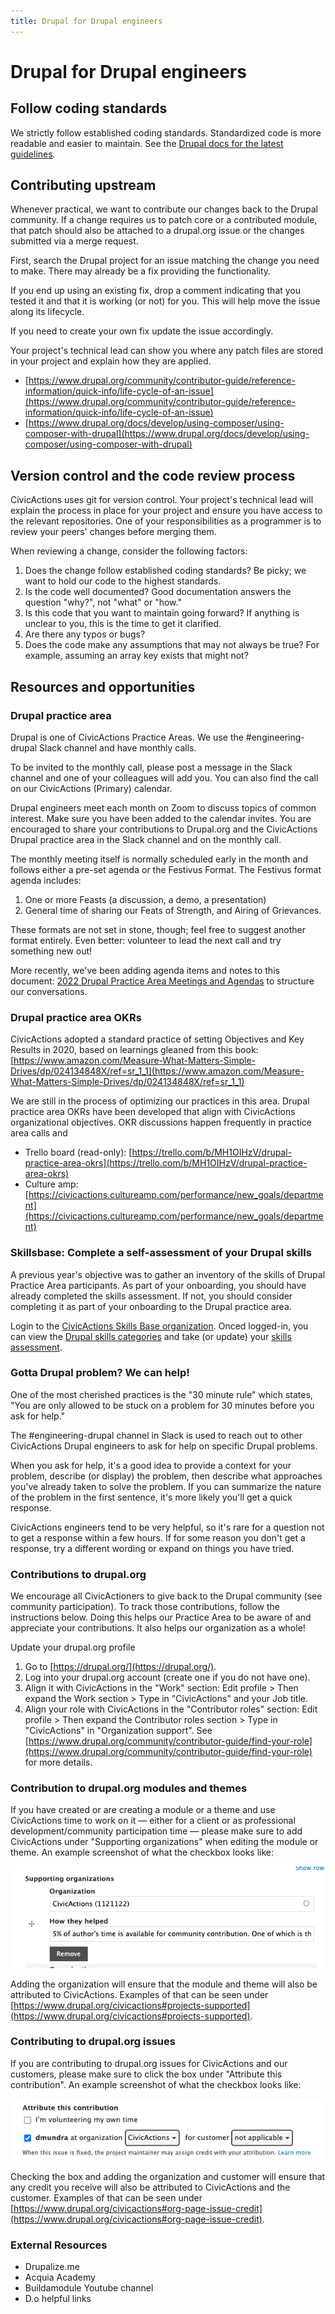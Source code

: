 ```yaml
---
title: Drupal for Drupal engineers
---
```


# Drupal for Drupal engineers

## Follow coding standards

We strictly follow established coding standards. Standardized code is more readable and easier to maintain. See the [Drupal docs for the latest guidelines](https://www.drupal.org/docs/develop/standards).

## Contributing upstream

Whenever practical, we want to contribute our changes back to the Drupal community. If a change requires us to patch core or a contributed module, that patch should also be attached to a drupal.org issue or the changes submitted via a merge request.

First, search the Drupal project for an issue matching the change you need to make. There may already be a fix providing the functionality.

If you end up using an existing fix, drop a comment indicating that you tested it and that it is working (or not) for you. This will help move the issue along its lifecycle.

If you need to create your own fix update the issue accordingly.

Your project's technical lead can show you where any patch files are stored in your project and explain how they are applied.

- [https://www.drupal.org/community/contributor-guide/reference-information/quick-info/life-cycle-of-an-issue](https://www.drupal.org/community/contributor-guide/reference-information/quick-info/life-cycle-of-an-issue)
- [https://www.drupal.org/docs/develop/using-composer/using-composer-with-drupal](https://www.drupal.org/docs/develop/using-composer/using-composer-with-drupal)

## Version control and the code review process

CivicActions uses git for version control. Your project's technical lead will explain the process in place for your project and ensure you have access to the relevant repositories. One of your responsibilities as a programmer is to review your peers' changes before merging them.

When reviewing a change, consider the following factors:

1. Does the change follow established coding standards? Be picky; we want to hold our code to the highest standards.
2. Is the code well documented? Good documentation answers the question "why?", not "what" or "how."
3. Is this code that you want to maintain going forward? If anything is unclear to you, this is the time to get it clarified.
4. Are there any typos or bugs?
5. Does the code make any assumptions that may not always be true? For example, assuming an array key exists that might not?

## Resources and opportunities

### Drupal practice area

Drupal is one of CivicActions Practice Areas. We use the #engineering-drupal Slack channel and have monthly calls.

To be invited to the monthly call, please post a message in the Slack channel and one of your colleagues will add you. You can also find the call on our CivicActions (Primary) calendar.

Drupal engineers meet each month on Zoom to discuss topics of common interest. Make sure you have been added to the calendar invites. You are encouraged to share your contributions to Drupal.org and the CivicActions Drupal practice area in the Slack channel and on the monthly call.

The monthly meeting itself is normally scheduled early in the month and follows either a pre-set agenda or the Festivus Format. The Festivus format agenda includes:

1. One or more Feasts (a discussion, a demo, a presentation)
2. General time of sharing our Feats of Strength, and Airing of Grievances.

These formats are not set in stone, though; feel free to suggest another format entirely. Even better: volunteer to lead the next call and try something new out!

More recently, we've been adding agenda items and notes to this document: [2022 Drupal Practice Area Meetings and Agendas](https://docs.google.com/document/d/129pvtjRwknQcMcsgwMfAHKGViXpQC6cElw-AIqzussU/edit?tab=t.0#heading=h.tnwg29sodagt) to structure our conversations.

### Drupal practice area OKRs

CivicActions adopted a standard practice of setting Objectives and Key Results in 2020, based on learnings gleaned from this book: [https://www.amazon.com/Measure-What-Matters-Simple-Drives/dp/024134848X/ref=sr_1_1](https://www.amazon.com/Measure-What-Matters-Simple-Drives/dp/024134848X/ref=sr_1_1)

We are still in the process of optimizing our practices in this area. Drupal practice area OKRs have been developed that align with CivicActions organizational objectives. OKR discussions happen frequently in practice area calls and

- Trello board (read-only): [https://trello.com/b/MH1OIHzV/drupal-practice-area-okrs](https://trello.com/b/MH1OIHzV/drupal-practice-area-okrs)
- Culture amp: [https://civicactions.cultureamp.com/performance/new_goals/department](https://civicactions.cultureamp.com/performance/new_goals/department)

### Skillsbase: Complete a self-assessment of your Drupal skills

A previous year's objective was to gather an inventory of the skills of Drupal Practice Area participants. As part of your onboarding, you should have already completed the skills assessment. If not, you should consider completing it as part of your onboarding to the Drupal practice area.

Login to the [CivicActions Skills Base organization](https://app.skills-base.com/o/civicactions).
Onced logged-in, you can view the [Drupal skills categories](https://app.skills-base.com/skillcategories/view/id/16) and take (or update) your [skills assessment](https://app.skills-base.com/people/view#assessments).

### Gotta Drupal problem? We can help!

One of the most cherished practices is the "30 minute rule" which states, "You are only allowed to be stuck on a problem for 30 minutes before you ask for help."

The #engineering-drupal channel in Slack is used to reach out to other CivicActions Drupal engineers to ask for help on specific Drupal problems.

When you ask for help, it's a good idea to provide a context for your problem, describe (or display) the problem, then describe what approaches you've already taken to solve the problem. If you can summarize the nature of the problem in the first sentence, it's more likely you'll get a quick response.

CivicActions engineers tend to be very helpful, so it's rare for a question not to get a response within a few hours. If for some reason you don't get a response, try a different wording or expand on things you have tried.

### Contributions to drupal.org

We encourage all CivicActioners to give back to the Drupal community (see community participation). To track those contributions, follow the instructions below. Doing this helps our Practice Area to be aware of and appreciate your contributions. It also helps our organization as a whole!

Update your drupal.org profile

1. Go to [https://drupal.org/](https://drupal.org/).
2. Log into your drupal.org account (create one if you do not have one).
3. Align it with CivicActions in the "Work" section: Edit profile > Then expand the Work section > Type in "CivicActions" and your Job title.
4. Align your role with CivicActions in the "Contributor roles" section: Edit profile > Then expand the Contributor roles section > Type in "CivicActions" in "Organization support". See [https://www.drupal.org/community/contributor-guide/find-your-role](https://www.drupal.org/community/contributor-guide/find-your-role) for more details.

### Contribution to drupal.org modules and themes

If you have created or are creating a module or a theme and use CivicActions time to work on it — either for a client or as professional development/community participation time — please make sure to add CivicActions under "Supporting organizations" when editing the module or theme. An example screenshot of what the checkbox looks like:

![supporting organizations](../../../assets/images/drupal-pa-support-org-screenshot.png)

Adding the organization will ensure that the module and theme will also be attributed to CivicActions. Examples of that can be seen under [https://www.drupal.org/civicactions#projects-supported](https://www.drupal.org/civicactions#projects-supported).

### Contributing to drupal.org issues

If you are contributing to drupal.org issues for CivicActions and our customers, please make sure to click the box under "Attribute this contribution". An example screenshot of what the checkbox looks like:

![attribute organization](../../../assets/images/drupal-pa-contribution-attribution-screenshot.png)

Checking the box and adding the organization and customer will ensure that any credit you receive will also be attributed to CivicActions and the customer. Examples of that can be seen under [https://www.drupal.org/civicactions#org-page-issue-credit](https://www.drupal.org/civicactions#org-page-issue-credit).

### External Resources

- Drupalize.me
- Acquia Academy
- Buildamodule Youtube channel
- D.o helpful links
